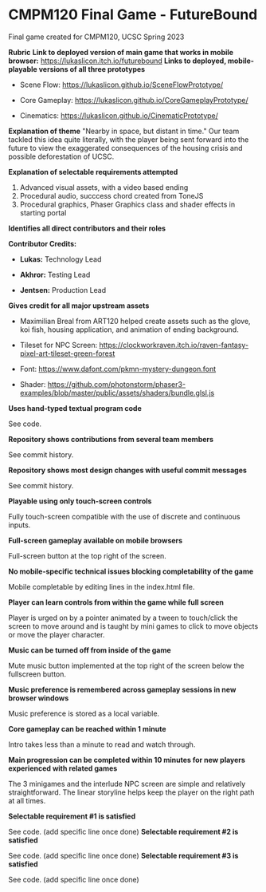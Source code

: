 # CMPM120 Final Game - FutureBound
Final game created for CMPM120, UCSC Spring 2023

**Rubric**
**Link to deployed version of main game that works in mobile browser:**
https://lukaslicon.itch.io/futurebound
**Links to deployed, mobile-playable versions of all three prototypes**
   - Scene Flow: https://lukaslicon.github.io/SceneFlowPrototype/

   - Core Gameplay: https://lukaslicon.github.io/CoreGameplayPrototype/

   - Cinematics: https://lukaslicon.github.io/CinematicPrototype/
   
**Explanation of theme**
"Nearby in space, but distant in time."
Our team tackled this idea quite literally, with the player being sent forward into the future to view the exaggerated consequences of the housing crisis and possible deforestation of UCSC.

**Explanation of selectable requirements attempted**
1. Advanced visual assets, with a video based ending
2. Procedural audio, succcess chord created from ToneJS
3. Procedural graphics, Phaser Graphics class and shader effects in starting portal

**Identifies all direct contributors and their roles**

**Contributor Credits:**
- **Lukas:** Technology Lead

- **Akhror:** Testing Lead

- **Jentsen:** Production Lead

**Gives credit for all major upstream assets**
- Maximilian Breal from ART120 helped create assets such as the glove, koi fish, housing application, and animation of ending background.

- Tileset for NPC Screen: https://clockworkraven.itch.io/raven-fantasy-pixel-art-tileset-green-forest

- Font: https://www.dafont.com/pkmn-mystery-dungeon.font

- Shader: https://github.com/photonstorm/phaser3-examples/blob/master/public/assets/shaders/bundle.glsl.js

**Uses hand-typed textual program code**

See code.

**Repository shows contributions from several team members**

See commit history.

**Repository shows most design changes with useful commit messages**

See commit history.

**Playable using only touch-screen controls**

Fully touch-screen compatible with the use of discrete and continuous inputs.

**Full-screen gameplay available on mobile browsers**

Full-screen button at the top right of the screen.

**No mobile-specific technical issues blocking completability of the game**

Mobile completable by editing lines in the index.html file.

**Player can learn controls from within the game while full screen**

Player is urged on by a pointer animated by a tween to touch/click the screen to move around and is taught by mini games to click to move objects or move the player character.

**Music can be turned off from inside of the game**

Mute music button implemented at the top right of the screen below the fullscreen button.

**Music preference is remembered across gameplay sessions in new browser windows**

Music preference is stored as a local variable.

**Core gameplay can be reached within 1 minute**

Intro takes less than a minute to read and watch through.

**Main progression can be completed within 10 minutes for new players experienced with related games**

The 3 minigames and the interlude NPC screen are simple and relatively straightforward. The linear storyline helps keep the player on the right path at all times.

**Selectable requirement #1 is satisfied**

See code.
(add specific line once done)
**Selectable requirement #2 is satisfied**

See code.
(add specific line once done)
**Selectable requirement #3 is satisfied**

See code.
(add specific line once done)

